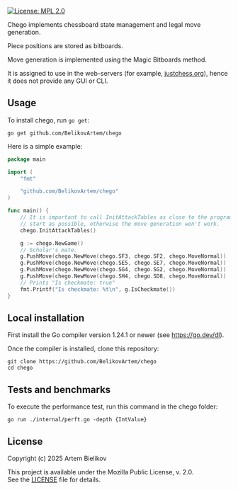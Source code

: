 [![License: MPL 2.0](https://img.shields.io/badge/License-MPL%202.0-brightgreen.svg)](https://opensource.org/licenses/MPL-2.0)

Chego implements chessboard state management and legal move generation.

Piece positions are stored as bitboards.

Move generation is implemented using the Magic Bitboards method.

It is assigned to use in the web-servers (for example, [justchess.org](https://justchess.org/)),
hence it does not provide any GUI or CLI.

## Usage

To install chego, run `go get`:

```
go get github.com/BelikovArtem/chego
```

Here is a simple example: 

```go
package main

import (
	"fmt"

	"github.com/BelikovArtem/chego"
)

func main() {
	// It is important to call InitAttackTables as close to the program
	// start as possible, otherwise the move generation won't work.
	chego.InitAttackTables()

	g := chego.NewGame()
	// Scholar's mate.
	g.PushMove(chego.NewMove(chego.SF3, chego.SF2, chego.MoveNormal))
	g.PushMove(chego.NewMove(chego.SE5, chego.SE7, chego.MoveNormal))
	g.PushMove(chego.NewMove(chego.SG4, chego.SG2, chego.MoveNormal))
	g.PushMove(chego.NewMove(chego.SH4, chego.SD8, chego.MoveNormal))
 	// Prints "Is checkmate: true"
	fmt.Printf("Is checkmate: %t\n", g.IsCheckmate())
}
```

## Local installation

First install the Go compiler version 1.24.1 or newer (see https://go.dev/dl).

Once the compiler is installed, clone this repository:

```
git clone https://github.com/BelikovArtem/chego
cd chego
```

## Tests and benchmarks

To execute the performance test, run this command in the chego folder:  

```
go run ./internal/perft.go -depth {IntValue}
```	

## License

Copyright (c) 2025 Artem Bielikov

This project is available under the Mozilla Public License, v. 2.0.  
See the [LICENSE](LICENSE) file for details.